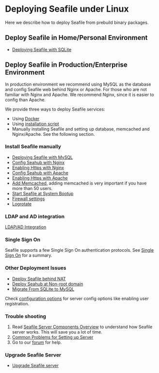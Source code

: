 # Deploying Seafile under Linux

Here we describe how to deploy Seafile from prebuild binary packages.

## Deploy Seafile in Home/Personal Environment

* [Deploying Seafile with SQLite](using_sqlite.md)

## Deploy Seafile in Production/Enterprise Environment

In production environment we recommend using MySQL as the database and config Seafile web behind Nginx or Apache. For those who are not familiar with Nginx and Apache. We recommend Nginx, since it is easier to config than Apache.

We provide three ways to deploy Seafile services:

* Using [Docker](../docker/deploy_seafile_with_docker.md)
* Using [installation script](https://github.com/haiwen/seafile-server-installer)
* Manually installing Seafile and setting up database, memcached and Nginx/Apache. See the following section.

### Install Seafile manually

* [Deploying Seafile with MySQL](using_mysql.md)
* [Config Seahub with Nginx](deploy_with_nginx.md)
* [Enabling Https with Nginx](https_with_nginx.md)
* [Config Seahub with Apache](deploy_with_apache.md)
* [Enabling Https with Apache](https_with_apache.md)
* [Add Memcached](add_memcached.md), adding memcached is very important if you have more than 50 users.
* [Start Seafile at System Bootup](start_seafile_at_system_bootup.md)
* [Firewall settings](using_firewall.md)
* [Logrotate](using_logrotate.md)

### LDAP and AD integration

[LDAP/AD Integration](using_ldap.md)

### Single Sign On

Seafile supports a few Single Sign On authentication protocols. See [Single Sign On](single_sign_on.md) for a summary.

### Other Deployment Issues

* [Deploy Seafile behind NAT](deploy_seafile_behind_nat.md)
* [Deploy Seahub at Non-root domain](deploy_seahub_at_non-root_domain.md)
* [Migrate From SQLite to MySQL](migrate_from_sqlite_to_mysql.md)

Check [configuration options](../config/README.md) for server config options like enabling user registration.

### Trouble shooting

1. Read [Seafile Server Components Overview](../overview/components.md) to understand how Seafile server works. This will save you a lot of time.
2. [Common Problems for Setting up Server](common_problems_for_setting_up_server.md)
3. Go to our [forum](https://forum.seafile.com/) for help.

### Upgrade Seafile Server

* [Upgrade Seafile server](upgrade.md)
